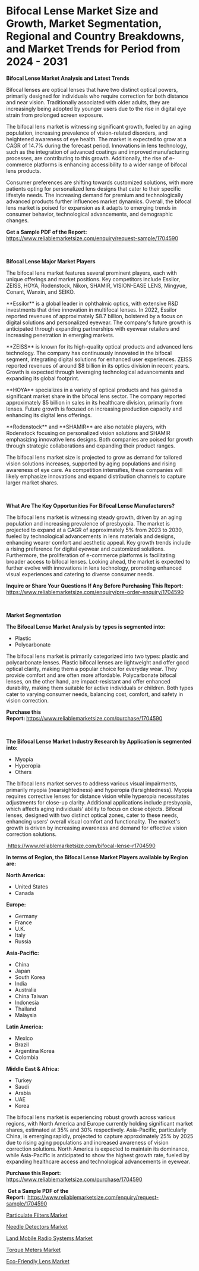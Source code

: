 <p><h1>Bifocal Lense Market Size and Growth, Market Segmentation, Regional and Country Breakdowns, and Market Trends for Period from 2024 -  2031</h1></p><p><strong>Bifocal Lense Market Analysis and Latest Trends</strong></p>
<p><p>Bifocal lenses are optical lenses that have two distinct optical powers, primarily designed for individuals who require correction for both distance and near vision. Traditionally associated with older adults, they are increasingly being adopted by younger users due to the rise in digital eye strain from prolonged screen exposure. </p><p>The bifocal lens market is witnessing significant growth, fueled by an aging population, increasing prevalence of vision-related disorders, and heightened awareness of eye health. The market is expected to grow at a CAGR of 14.7% during the forecast period. Innovations in lens technology, such as the integration of advanced coatings and improved manufacturing processes, are contributing to this growth. Additionally, the rise of e-commerce platforms is enhancing accessibility to a wider range of bifocal lens products. </p><p>Consumer preferences are shifting towards customized solutions, with more patients opting for personalized lens designs that cater to their specific lifestyle needs. The increasing demand for premium and technologically advanced products further influences market dynamics. Overall, the bifocal lens market is poised for expansion as it adapts to emerging trends in consumer behavior, technological advancements, and demographic changes.</p></p>
<p><strong>Get a Sample PDF of the Report:&nbsp;</strong> <a href="https://www.reliablemarketsize.com/enquiry/request-sample/1704590?utm_campaign=1592&utm_medium=2&utm_source=Github&utm_content=ia&utm_term=21102024&utm_id=bifocal-lense">https://www.reliablemarketsize.com/enquiry/request-sample/1704590</a></p>
<p>&nbsp;</p>
<p><strong>Bifocal Lense Major Market Players</strong></p>
<p><p>The bifocal lens market features several prominent players, each with unique offerings and market positions. Key competitors include Essilor, ZEISS, HOYA, Rodenstock, Nikon, SHAMIR, VISION-EASE LENS, Mingyue, Conant, Wanxin, and SEIKO.</p><p>**Essilor** is a global leader in ophthalmic optics, with extensive R&D investments that drive innovation in multifocal lenses. In 2022, Essilor reported revenues of approximately $8.7 billion, bolstered by a focus on digital solutions and personalized eyewear. The company's future growth is anticipated through expanding partnerships with eyewear retailers and increasing penetration in emerging markets.</p><p>**ZEISS** is known for its high-quality optical products and advanced lens technology. The company has continuously innovated in the bifocal segment, integrating digital solutions for enhanced user experiences. ZEISS reported revenues of around $8 billion in its optics division in recent years. Growth is expected through leveraging technological advancements and expanding its global footprint.</p><p>**HOYA** specializes in a variety of optical products and has gained a significant market share in the bifocal lens sector. The company reported approximately $5 billion in sales in its healthcare division, primarily from lenses. Future growth is focused on increasing production capacity and enhancing its digital lens offerings.</p><p>**Rodenstock** and **SHAMIR** are also notable players, with Rodenstock focusing on personalized vision solutions and SHAMIR emphasizing innovative lens designs. Both companies are poised for growth through strategic collaborations and expanding their product ranges.</p><p>The bifocal lens market size is projected to grow as demand for tailored vision solutions increases, supported by aging populations and rising awareness of eye care. As competition intensifies, these companies will likely emphasize innovations and expand distribution channels to capture larger market shares.</p></p>
<p>&nbsp;</p>
<p><strong>What Are The Key Opportunities For Bifocal Lense Manufacturers?</strong></p>
<p><p>The bifocal lens market is witnessing steady growth, driven by an aging population and increasing prevalence of presbyopia. The market is projected to expand at a CAGR of approximately 5% from 2023 to 2030, fueled by technological advancements in lens materials and designs, enhancing wearer comfort and aesthetic appeal. Key growth trends include a rising preference for digital eyewear and customized solutions. Furthermore, the proliferation of e-commerce platforms is facilitating broader access to bifocal lenses. Looking ahead, the market is expected to further evolve with innovations in lens technology, promoting enhanced visual experiences and catering to diverse consumer needs.</p></p>
<p><strong>Inquire or Share Your Questions If Any Before Purchasing This Report:</strong> <a href="https://www.reliablemarketsize.com/enquiry/pre-order-enquiry/1704590?utm_campaign=1592&utm_medium=2&utm_source=Github&utm_content=ia&utm_term=21102024&utm_id=bifocal-lense">https://www.reliablemarketsize.com/enquiry/pre-order-enquiry/1704590</a></p>
<p>&nbsp;</p>
<p><strong>Market Segmentation</strong></p>
<p><strong>The Bifocal Lense Market Analysis by types is segmented into:</strong></p>
<p><ul><li>Plastic</li><li>Polycarbonate</li></ul></p>
<p><p>The bifocal lens market is primarily categorized into two types: plastic and polycarbonate lenses. Plastic bifocal lenses are lightweight and offer good optical clarity, making them a popular choice for everyday wear. They provide comfort and are often more affordable. Polycarbonate bifocal lenses, on the other hand, are impact-resistant and offer enhanced durability, making them suitable for active individuals or children. Both types cater to varying consumer needs, balancing cost, comfort, and safety in vision correction.</p></p>
<p><strong>Purchase this Report:&nbsp;</strong><a href="https://www.reliablemarketsize.com/purchase/1704590?utm_campaign=1592&utm_medium=2&utm_source=Github&utm_content=ia&utm_term=21102024&utm_id=bifocal-lense">https://www.reliablemarketsize.com/purchase/1704590</a></p>
<p>&nbsp;</p>
<p><strong>The Bifocal Lense Market Industry Research by Application is segmented into:</strong></p>
<p><ul><li>Myopia</li><li>Hyperopia</li><li>Others</li></ul></p>
<p><p>The bifocal lens market serves to address various visual impairments, primarily myopia (nearsightedness) and hyperopia (farsightedness). Myopia requires corrective lenses for distance vision while hyperopia necessitates adjustments for close-up clarity. Additional applications include presbyopia, which affects aging individuals' ability to focus on close objects. Bifocal lenses, designed with two distinct optical zones, cater to these needs, enhancing users' overall visual comfort and functionality. The market's growth is driven by increasing awareness and demand for effective vision correction solutions.</p></p>
<p><a href="https://www.reliablemarketsize.com/bifocal-lense-r1704590?utm_campaign=1592&utm_medium=2&utm_source=Github&utm_content=ia&utm_term=21102024&utm_id=bifocal-lense">&nbsp;https://www.reliablemarketsize.com/bifocal-lense-r1704590</a></p>
<p><strong>In terms of Region, the Bifocal Lense Market Players available by Region are:</strong></p>
<p>
    <p> <strong> North America: </strong>
        <ul>
            <li>United States</li>
            <li>Canada</li>
        </ul>
        </p> 
    <p> <strong> Europe: </strong>
        <ul>
            <li>Germany</li>
            <li>France</li>
            <li>U.K.</li>
            <li>Italy</li>
            <li>Russia</li>
        </ul>
        </p> 
    <p> <strong> Asia-Pacific: </strong>
        <ul>
            <li>China</li>
            <li>Japan</li>
            <li>South Korea</li>
            <li>India</li>
            <li>Australia</li>
            <li>China Taiwan</li>
            <li>Indonesia</li>
            <li>Thailand</li>
            <li>Malaysia</li>
        </ul>
        </p> 
    <p> <strong> Latin America: </strong>
        <ul>
            <li>Mexico</li>
            <li>Brazil</li>
            <li>Argentina Korea</li>
            <li>Colombia</li>
        </ul>
        </p> 
    <p> <strong> Middle East & Africa: </strong>
        <ul>
            <li>Turkey</li>
            <li>Saudi</li>
            <li>Arabia</li>
            <li>UAE</li>
            <li>Korea</li>
        </ul>
    </p>
    </p>
<p><p>The bifocal lens market is experiencing robust growth across various regions, with North America and Europe currently holding significant market shares, estimated at 35% and 30% respectively. Asia-Pacific, particularly China, is emerging rapidly, projected to capture approximately 25% by 2025 due to rising aging populations and increased awareness of vision correction solutions. North America is expected to maintain its dominance, while Asia-Pacific is anticipated to show the highest growth rate, fueled by expanding healthcare access and technological advancements in eyewear.</p></p>
<p><strong>Purchase this Report: </strong><a href="https://www.reliablemarketsize.com/purchase/1704590?utm_campaign=1592&utm_medium=2&utm_source=Github&utm_content=ia&utm_term=21102024&utm_id=bifocal-lense">https://www.reliablemarketsize.com/purchase/1704590</a></p>
<p>&nbsp;<strong>Get a Sample PDF of the Report:&nbsp;&nbsp;</strong><a href="https://www.reliablemarketsize.com/enquiry/request-sample/1704590?utm_campaign=1592&utm_medium=2&utm_source=Github&utm_content=ia&utm_term=21102024&utm_id=bifocal-lense">https://www.reliablemarketsize.com/enquiry/request-sample/1704590</a></p>
<p><strong></strong></p>
<p><p><a href="https://www.linkedin.com/pulse/global-particulate-filters-115-cagr-forecast-2024-2031-proposis-ueyxf?utm_campaign=1592&utm_medium=2&utm_source=Github&utm_content=ia&utm_term=21102024&utm_id=bifocal-lense">Particulate Filters Market</a></p><p><a href="https://www.linkedin.com/pulse/needle-detectors-market-size-type-product-global-industry-analysis-fbdpf?utm_campaign=1592&utm_medium=2&utm_source=Github&utm_content=ia&utm_term=21102024&utm_id=bifocal-lense">Needle Detectors Market</a></p><p><a href="https://www.linkedin.com/pulse/land-mobile-radio-systems-market-forecasts-trends-impact-analysis-bgczf?utm_campaign=1592&utm_medium=2&utm_source=Github&utm_content=ia&utm_term=21102024&utm_id=bifocal-lense">Land Mobile Radio Systems Market</a></p><p><a href="https://www.linkedin.com/pulse/global-torque-meters-market-analysis-trends-forecasts-growth-pepvf?utm_campaign=1592&utm_medium=2&utm_source=Github&utm_content=ia&utm_term=21102024&utm_id=bifocal-lense">Torque Meters Market</a></p><p><a href="https://github.com/FahadAhmed223/Market-Research-Report-List-1/blob/main/eco-friendly-lens-market.md?utm_campaign=1592&utm_medium=2&utm_source=Github&utm_content=ia&utm_term=21102024&utm_id=bifocal-lense">Eco-Friendly Lens Market</a></p></p>